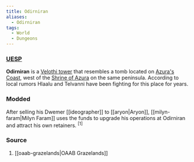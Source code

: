 ```yaml
---
title: Odirniran
aliases:
  - Odirniran
tags:
  - World
  - Dungeons
---
```

### [UESP](https://en.uesp.net/wiki/Morrowind:Odirniran_(place))
**Odirniran** is a [Velothi tower](https://en.uesp.net/wiki/Morrowind:Velothi_Towers "Morrowind:Velothi Towers") that resembles a tomb located on [Azura's Coast](https://en.uesp.net/wiki/Morrowind:Azura%27s_Coast "Morrowind:Azura's Coast"), west of the [Shrine of Azura](https://en.uesp.net/wiki/Morrowind:Shrine_of_Azura "Morrowind:Shrine of Azura") on the same peninsula. According to local rumors Hlaalu and Telvanni have been fighting for this place for years.
### Modded
After selling his Dwemer [[ideographer]] to [[aryon|Aryon]], [[milyn-faram|Milyn Faram]] uses the funds to upgrade his operations at Odirniran and attract his own retainers. <sup>[1]</sup>
### Source
1. [[oaab-grazelands|OAAB Grazelands]]